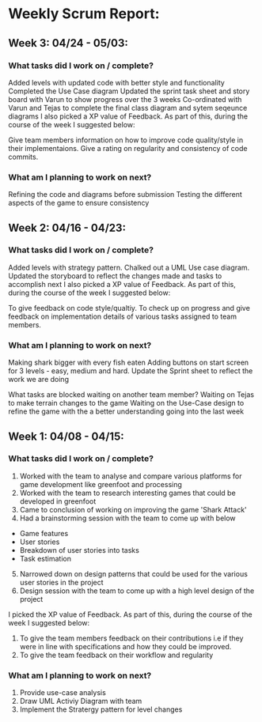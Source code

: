 # Weekly Scrum Report:

## Week 3: 04/24 - 05/03:
### What tasks did I work on / complete?
Added levels with updated code with better style and functionality
Completed the Use Case diagram
Updated the sprint task sheet and story board with Varun to show progress over the 3 weeks
Co-ordinated with Varun and Tejas to complete the final class diagram and sytem seqeunce diagrams
I also picked a XP value of Feedback. As part of this, during the course of the week I suggested below:

Give team members information on how to improve code quality/style in their implementaions.
Give a rating on regularity and consistency of code commits.

### What am I planning to work on next?
Refining the code and diagrams before submission
Testing the different aspects of the game to ensure consistency

## Week 2: 04/16 - 04/23:
### What tasks did I work on / complete?
Added levels with strategy pattern.
Chalked out a UML Use case diagram.
Updated the storyboard to reflect the changes made and tasks to accomplish next
I also picked a XP value of Feedback. As part of this, during the course of the week I suggested below:

To give feedback on code style/qualtiy.
To check up on progress and give feedback on implementation details of various tasks assigned to team members.

### What am I planning to work on next?
Making shark bigger with every fish eaten
Adding buttons on start screen for 3 levels - easy, medium and hard.
Update the Sprint sheet to reflect the work we are doing

What tasks are blocked waiting on another team member?
Waiting on Tejas to make terrain changes to the game
Waiting on the Use-Case design to refine the game with the a better understanding going into the last week


## Week 1: 04/08 - 04/15:

### What tasks did I work on / complete?
1. Worked with the team to analyse and compare various platforms for game development like greenfoot and processing
2. Worked with the team to research interesting games that could be developed in greenfoot 
3. Came to conclusion of working on improving the game 'Shark Attack' 
4. Had a brainstorming session with the team to come up with below
* Game features 
* User stories 
* Breakdown of user stories into tasks
* Task estimation
5. Narrowed down on design patterns that could be used for the various user stories in the project
6. Design session with the team to come up with a high level design of the project

I picked the XP value of Feedback. As part of this, during the course of the week I suggested below:
1. To give the team members feedback on their contributions i.e if they were in line with specifications and how they could be improved.
2. To give the team feedback on their workflow and regularity

### What am I planning to work on next?
1. Provide use-case analysis
2. Draw UML Activiy Diagram with team
3. Implement the Stratergy pattern for level changes
